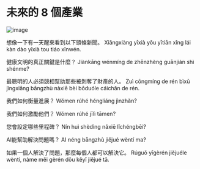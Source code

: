 # 未來的 8 個產業

![image](https://github.com/user-attachments/assets/2e8cd1f2-e4f5-420c-a6dc-44a806101fc7)


想像一下有一天醒來看到以下頭條新聞。
Xiǎngxiàng yīxià yǒu yītiān xǐng lái kàn dào yǐxià tou tiáo xīnwén.


健康文明的真正關鍵是什麼？
Jiànkāng wénmíng de zhēnzhèng guānjiàn shì shénme?

最聰明的人必須競相幫助那些被剝奪了財產的人。
Zuì cōngmíng de rén bìxū jìngxiāng bāngzhù nàxiē bèi bōduóle cáichǎn de rén.

我們如何衡量進展？
Wǒmen rúhé héngliáng jìnzhǎn?

我們如何激勵他們？
Wǒmen rúhé jīlì tāmen?

您會設定哪些里程碑？
Nín huì shèdìng nǎxiē lǐchéngbēi?

AI能幫助解決問題嗎？
AI néng bāngzhù jiějué wèntí ma?

如果一個人解決了問題，那麼每個人都可以解決它。
Rúguǒ yīgèrén jiějuéle wèntí, nàme měi gèrén dōu kěyǐ jiějué tā.
